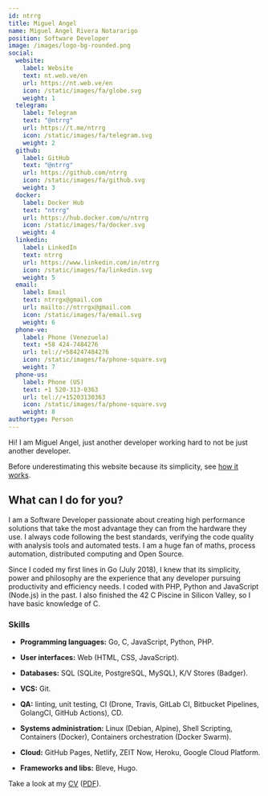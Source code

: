 ```yaml
---
id: ntrrg
title: Miguel Angel
name: Miguel Angel Rivera Notararigo
position: Software Developer
image: /images/logo-bg-rounded.png
social:
  website:
    label: Website
    text: nt.web.ve/en
    url: https://nt.web.ve/en
    icon: /static/images/fa/globe.svg
    weight: 1
  telegram:
    label: Telegram
    text: "@ntrrg"
    url: https://t.me/ntrrg
    icon: /static/images/fa/telegram.svg
    weight: 2
  github:
    label: GitHub
    text: "@ntrrg"
    url: https://github.com/ntrrg
    icon: /static/images/fa/github.svg
    weight: 3
  docker:
    label: Docker Hub
    text: "ntrrg"
    url: https://hub.docker.com/u/ntrrg
    icon: /static/images/fa/docker.svg
    weight: 4
  linkedin:
    label: LinkedIn
    text: ntrrg
    url: https://www.linkedin.com/in/ntrrg
    icon: /static/images/fa/linkedin.svg
    weight: 5
  email:
    label: Email
    text: ntrrgx@gmail.com
    url: mailto://ntrrgx@gmail.com
    icon: /static/images/fa/email.svg
    weight: 6
  phone-ve:
    label: Phone (Venezuela)
    text: +58 424-7484276
    url: tel://+584247484276
    icon: /static/images/fa/phone-square.svg
    weight: 7
  phone-us:
    label: Phone (US)
    text: +1 520-313-0363
    url: tel://+15203130363
    icon: /static/images/fa/phone-square.svg
    weight: 8
authortype: Person
---
```


Hi! I am Miguel Angel, just another developer working hard to not be just
another developer.

Before underestimating this website because its simplicity, see [how it works](./../../projects/ntweb/index.en.md).

## What can I do for you?

I am a Software Developer passionate about creating high performance solutions
that take the most advantage they can from the hardware they use. I always code
following the best standards, verifying the code quality with analysis tools
and automated tests. I am a huge fan of maths, process automation, distributed
computing and Open Source.

Since I coded my first lines in Go (July 2018), I knew that its simplicity,
power and philosophy are the experience that any developer pursuing
productivity and efficiency needs. I coded with PHP, Python and JavaScript
(Node.js) in the past. I also finished the 42 C Piscine in Silicon Valley, so I
have basic knowledge of C.

### Skills

* **Programming languages:** Go, C, JavaScript, Python, PHP.

* **User interfaces:** Web (HTML, CSS, JavaScript).

* **Databases:** SQL (SQLite, PostgreSQL, MySQL), K/V Stores (Badger).

* **VCS:** Git.

* **QA:** linting, unit testing, CI (Drone, Travis, GitLab CI, Bitbucket
  Pipelines, GolangCI, GitHub Actions), CD.

* **Systems administration:** Linux (Debian, Alpine), Shell Scripting,
  Containers (Docker), Containers orchestration (Docker Swarm).

* **Cloud:** GitHub Pages, Netlify, ZEIT Now, Heroku, Google Cloud Platform.

* **Frameworks and libs:** Bleve, Hugo.

Take a look at my [CV](https://docs.google.com/document/d/1dbXk7CYAAG_MefJ4i5bddwkH6z9esE-y-NjpB1_PGdQ/edit?usp=sharing) ([PDF](/en/cv.pdf)).

